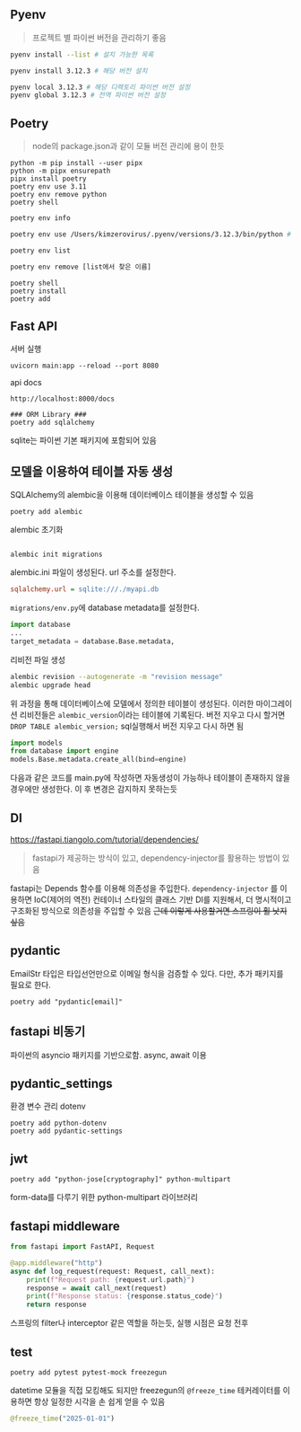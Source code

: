 
## Pyenv
> 프로젝트 별 파이썬 버전을 관리하기 좋음
 
```sh
pyenv install --list # 설치 가능한 목록
```

```sh
pyenv install 3.12.3 # 해당 버전 설치
```

```sh
pyenv local 3.12.3 # 해당 디렉토리 파이썬 버전 설정
pyenv global 3.12.3 # 전역 파이썬 버전 설정
```



## Poetry
> node의 package.json과 같이 모듈 버전 관리에 용이 한듯

```shell
python -m pip install --user pipx
python -m pipx ensurepath
pipx install poetry
poetry env use 3.11
poetry env remove python
poetry shell
```

```sh
poetry env info
```

```sh
poetry env use /Users/kimzerovirus/.pyenv/versions/3.12.3/bin/python # pyenv 사용시 다음과 같은 경로이다.
```

```sh
poetry env list
```

```sh
poetry env remove [list에서 찾은 이름]
```

```shell
poetry shell
poetry install
poetry add
```

## Fast API
서버 실행
```shell
uvicorn main:app --reload --port 8080
```


api docs
```shell
http://localhost:8000/docs
```

```shell
### ORM Library ###
poetry add sqlalchemy
```

sqlite는 파이썬 기본 패키지에 포함되어 있음

## 모델을 이용하여 테이블 자동 생성
SQLAlchemy의 alembic을 이용해 데이터베이스 테이블을 생성할 수 있음
```shell
poetry add alembic
```

alembic 초기화
```shell

alembic init migrations
```
alembic.ini 파일이 생성된다. url 주소를 설정한다.
<br/>
```ini
sqlalchemy.url = sqlite:///./myapi.db
```

`migrations/env.py`에 database metadata를 설정한다. 
```python
import database
...
target_metadata = database.Base.metadata,
```

리비전 파일 생성
```sh
alembic revision --autogenerate -m "revision message"
alembic upgrade head
```
위 과정을 통해 데이터베이스에 모델에서 정의한 테이블이 생성된다.
이러한 마이그레이션 리비전들은 `alembic_version`이라는 테이블에 기록된다.
버전 지우고 다시 할거면 `DROP TABLE alembic_version;` sql실행해서 버전 지우고 다시 하면 됨

```python
import models
from database import engine
models.Base.metadata.create_all(bind=engine)
```
다음과 같은 코드를 main.py에 작성하면 자동생성이 가능하나 테이블이 존재하지 않을 경우에만 생성한다.
이 후 변경은 감지하지 못하는듯

## DI
https://fastapi.tiangolo.com/tutorial/dependencies/

> fastapi가 제공하는 방식이 있고, dependency-injector를 활용하는 방법이 있음

fastapi는 Depends 함수를 이용해 의존성을 주입한다.
`dependency-injector` 를 이용하면 IoC(제어의 역전) 컨테이너 스타일의 클래스 기반 DI를 지원해서, 더 명시적이고 구조화된 방식으로 의존성을 주입할 수 있음
~~근데 이렇게 사용할거면 스프링이 훨 낫지 싶음~~

## pydantic
EmailStr 타입은 타입선언만으로 이메일 형식을 검증할 수 있다. 다만, 추가 패키지를 필요로 한다.
```shell
poetry add "pydantic[email]"
```

## fastapi 비동기
파이썬의 asyncio 패키지를 기반으로함.
async, await 이용

## pydantic_settings
환경 변수 관리
dotenv
```shell
poetry add python-dotenv
poetry add pydantic-settings
```

## jwt
```shell
poetry add "python-jose[cryptography]" python-multipart
```
form-data를 다루기 위한 python-multipart 라이브러리

## fastapi middleware
```python
from fastapi import FastAPI, Request

@app.middleware("http")
async def log_request(request: Request, call_next):
    print(f"Request path: {request.url.path}")
    response = await call_next(request)
    print(f"Response status: {response.status_code}")
    return response
```
스프링의 filter나 interceptor 같은 역할을 하는듯, 실행 시점은 요청 전후

## test
```shell
poetry add pytest pytest-mock freezegun
```
datetime 모듈을 직접 모킹해도 되지만 freezegun의 `@freeze_time` 테커레이터를 이용하면 항상 일정한 시각을 손 쉽게 얻을 수 있음 
```python
@freeze_time("2025-01-01")
```
